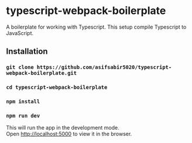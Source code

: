 # typescript-webpack-boilerplate
A boilerplate for working with Typescript. This setup compile Typescript to JavaScript.

## Installation

### `git clone https://github.com/asifsabir5020/typescript-webpack-boilerplate.git`
### `cd typescript-webpack-boilerplate`
### `npm install`
### `npm run dev`

This will run the app in the development mode.\
Open [http://localhost:5000](http://localhost:5000) to view it in the browser.
